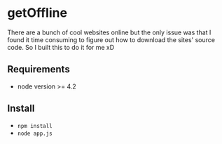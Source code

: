 # getOffline
There are a bunch of cool websites online but the only issue was that I found it time consuming to figure out how to download the sites' source code. So I built this to do it for me xD

## Requirements
- node version >= 4.2

## Install

- `npm install`
- `node app.js`
